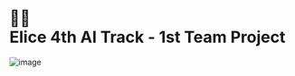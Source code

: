 # :rabbit::checkered_flag: <br> Elice 4th AI Track - 1st Team Project

![image](https://user-images.githubusercontent.com/97582839/177127659-c9490152-e3d4-41ab-9c3c-9c3567cc550d.png)

